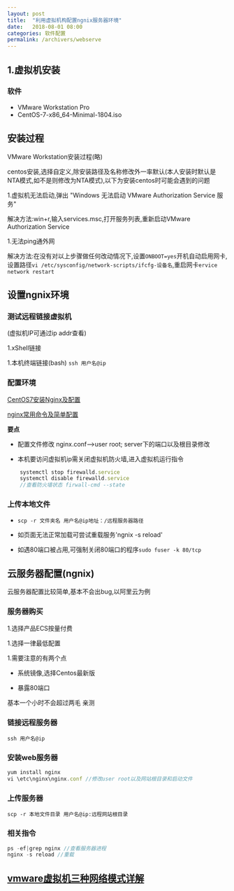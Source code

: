 ```yaml
---
layout: post
title:  "利用虚拟机构配置ngnix服务器环境"
date:   2018-08-01 08:00
categories: 软件配置
permalink: /archivers/webserve
---
```

## 1.虚拟机安装

### 软件

- VMware Workstation Pro
- CentOS-7-x86_64-Minimal-1804.iso

## 安装过程

VMware Workstation安装过程(略)

centos安装,选择自定义,除安装路径及名称修改外一率默认(本人安装时默认是NTA模式,如不是则修改为NTA模式),以下为安装centos时可能会遇到的问题

1.虚拟机无法启动,弹出 "Windows 无法启动 VMware Authorization Service 服务"

解决方法:win+r,输入services.msc,打开服务列表,重新启动VMware Authorization Service

1.无法ping通外网

解决方法:在没有对以上步骤做任何改动情况下,设置`ONBOOT=yes`开机自动启用网卡,设置路径`vi /etc/sysconfig/network-scripts/ifcfg-设备名`,重启网卡`ervice network restart`

## 设置ngnix环境

### 测试远程链接虚拟机

(虚拟机IP可通过ip addr查看)

1.xShell链接

1.本机终端链接(bash) `ssh 用户名@ip`

### 配置环境

[CentOS7安装Nginx及配置](https://blog.csdn.net/wxyjuly/article/details/79443432)

[nginx常用命令及简单配置](https://blog.csdn.net/binginsist/article/details/58008995)

**要点**

- 配置文件修改 nginx.conf-->user root; server下的端口以及根目录修改

- 本机要访问虚拟机ip需关闭虚拟机防火墙,进入虚拟机运行指令
```js
    systemctl stop firewalld.service
    systemctl disable firewalld.service
    //查看防火墙状态 firwall-cmd --state
```

### 上传本地文件
- `scp -r 文件夹名 用户名@ip地址：/远程服务器路径`

- 如页面无法正常加载可尝试重载服务'ngnix -s reload'

- 如遇80端口被占用,可强制关闭80端口的程序`sudo fuser -k 80/tcp`

## 云服务器配置(ngnix)

云服务器配置比较简单,基本不会出bug,以阿里云为例

### 服务器购买

1.选择产品ECS按量付费

1.选择一律最低配置

1.需要注意的有两个点

- 系统镜像,选择Centos最新版

- 暴露80端口

基本一个小时不会超过两毛 亲测

### 链接远程服务器

`ssh 用户名@ip`

### 安装web服务器
```js
yum install nginx
vi \etc\nginx\nginx.conf //修改user root以及网站根目录和启动文件
```

### 上传服务器
`scp -r 本地文件目录 用户名@ip:远程网站根目录`

### 相关指令
```js
ps -ef|grep nginx //查看服务器进程
nginx -s reload //重载
```

## [vmware虚拟机三种网络模式详解](https://note.youdao.com/share/?id=236896997b6ffbaa8e0d92eacd13abbf&type=note#/)

